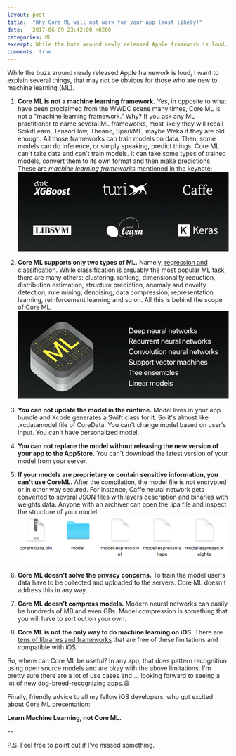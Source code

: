 ```yaml
---
layout: post
title:  "Why Core ML will not work for your app (most likely)"
date:   2017-06-09 23:42:00 +0200
categories: ML
excerpt: While the buzz around newly released Apple framework is loud, I want to explain several things, that may not be obvious for those who are new to machine learning (ML).
comments: true
---
```


While the buzz around newly released Apple framework is loud, I want to explain several things, that may not be obvious for those who are new to machine learning (ML).

1. **Core ML is not a machine learning framework.**
Yes, in opposite to what have been proclaimed from the WWDC scene many times, Core ML is not a "machine learning framework." Why? If you ask any ML practitioner to name several ML frameworks, most likely they will recall ScikitLearn, TensorFlow, Theano, SparkML, maybe Weka if they are old enough. All those frameworks can train models on data. Then, some models can do inference, or simply speaking, predict things.
Core ML can't take data and can't train models. It can take some types of trained models, convert them to its own format and then make predictions. These are *machine learning frameworks* mentioned in the keynote:
<br>![Except Turi, perhaps. To be honest, I have no idea, who they are.](/images/to_coreml_or_not/frameworks.png)

2. **Core ML supports only two types of ML.**
Namely, [regression and classification](http://pythonhosted.org/coremltools/index.html#conversion-support). While classification is arguably the most popular ML task, there are many others: clustering, ranking, dimensionality reduction, distribution estimation, structure prediction, anomaly and novelty detection, rule mining, denoising, data compression, representation learning, reinforcement learning and so on. All this is behind the scope of Core ML. 
<br>![](/images/to_coreml_or_not/coreml.png)

3. **You can not update the model in the runtime.**
Model lives in your app bundle and Xcode generates a Swift class for it. So it's almost like .xcdatamodel file of CoreData. You can't change model based on user's input. You can't have personalized model.

4. **You can not replace the model without releasing the new version of your app to the AppStore.**
You can't download the latest version of your model from your server. 

5. **If your models are proprietary or contain sensitive information, you can't use CoreML.**
After the compilation, the model file is not encrypted or in other way secured. For instance, Caffe neural network gets converted to several JSON files with layers description and binaries with weights data. Anyone with an archiver can open the .ipa file and inspect the structure of your model.
<br>![](/images/to_coreml_or_not/reverse.png)

6. **Core ML doesn't solve the privacy concerns.**
To train the model user's data have to be collected and uploaded to the servers. Core ML doesn't address this in any way.

7. **Core ML doesn't compress models.**
Modern neural networks can easily be hundreds of MB and even GBs. Model compression is something that you will have to sort out on your own.

8. **Core ML is not the only way to do machine learning on iOS.** There are [tens of libraries and frameworks](http://alexsosn.github.io/ml/2015/11/05/iOS-ML.html) that are free of these limitations and compatible with iOS.

So, where can Core ML be useful? In any app, that does pattern recognition using open source models and are okay with the above limitations. I'm pretty sure there are a lot of use cases and ... looking forward to seeing a lot of new dog-breed-recognizing apps.😄

Finally, friendly advice to all my fellow iOS developers, who got excited about Core ML presentation:

**Learn Machine Learning, not Core ML.**

--

P.S. Feel free to point out if I've missed something.
